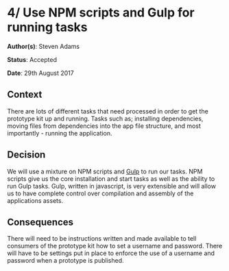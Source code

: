 # 4/ Use NPM scripts and Gulp for running tasks
**Author(s)**: Steven Adams

**Status**: Accepted

**Date**: 29th August 2017

## Context
There are lots of different tasks that need processed in order to get the prototype kit up and running. Tasks such as; installing dependencies, moving files from dependencies into the app file structure, and most importantly - running the application.

## Decision
We will use a mixture on NPM scripts and [Gulp](https://gulpjs.com) to run our tasks. NPM scripts give us the core installation and start tasks as well as the ability to run Gulp tasks. Gulp, written in javascript, is very extensible and will allow us to have complete control over compilation and assembly of the applications assets.


## Consequences
There will need to be instructions written and made available to tell consumers of the prototype kit how to set a username and password. There will have to be settings put in place to enforce the use of a username and password when a prototype is published.
